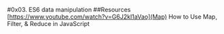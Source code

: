 #0x03. ES6 data manipulation
##Resources
[https://www.youtube.com/watch?v=G6J2kl1aVao](Map)
How to Use Map, Filter, & Reduce in JavaScript
